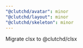 ```yaml
---
"@clutchd/avatar": minor
"@clutchd/layout": minor
"@clutchd/skeleton": minor
---
```


Migrate clsx to @clutchd/clsx
